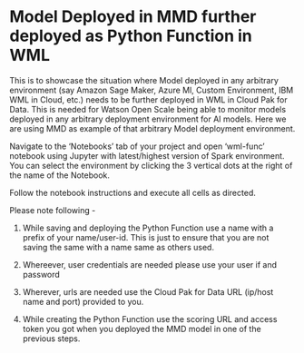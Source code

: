 # Model Deployed in MMD further deployed as Python Function in WML

This is to showcase the situation where Model deployed in any arbitrary environment (say Amazon Sage Maker, Azure Ml, Custom Environment, IBM WML in Cloud, etc.) needs to be further deployed in WML in Cloud Pak for Data. This is needed for Watson Open Scale being able to monitor models deployed in any arbitrary deployment environment for AI models. Here we are using MMD as example of that arbitrary Model deployment environment.

Navigate to the ‘Notebooks’ tab of your project and open ‘wml-func’ notebook using Jupyter with latest/highest version of Spark environment. You can select the environment by clicking the 3 vertical dots at the right of the name of the Notebook. 

Follow the notebook instructions and execute all cells as directed.

Please note following -

1. While saving and deploying the Python Function use a name with a prefix of your name/user-id. This is just to ensure that you are not saving the same with a name same as others used.

2. Whereever, user credentials are needed please use your user if and password

3. Wherever, urls are needed use the Cloud Pak for Data URL (ip/host name and port) provided to you.

4. While creating the Python Function use the scoring URL and access token you got when you deployed the MMD model in one of the previous steps.
